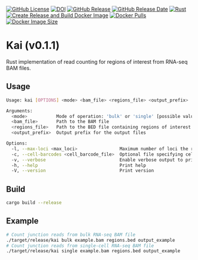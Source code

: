 [![GitHub License](https://img.shields.io/github/license/NaotoKubota/Kai)](https://github.com/NaotoKubota/Kai/blob/main/LICENSE)
[![DOI](https://zenodo.org/badge/893256586.svg)](https://doi.org/10.5281/zenodo.14211012)
[![GitHub Release](https://img.shields.io/github/v/release/NaotoKubota/Kai?style=flat)](https://github.com/NaotoKubota/Kai/releases)
[![GitHub Release Date](https://img.shields.io/github/release-date/NaotoKubota/Kai)](https://github.com/NaotoKubota/Kai/releases)
[![Rust](https://github.com/NaotoKubota/Kai/actions/workflows/rust.yaml/badge.svg)](https://github.com/NaotoKubota/Kai/actions/workflows/rust.yaml)
[![Create Release and Build Docker Image](https://github.com/NaotoKubota/Kai/actions/workflows/release-docker-build-push.yaml/badge.svg)](https://github.com/NaotoKubota/Kai/actions/workflows/release-docker-build-push.yaml)
[![Docker Pulls](https://img.shields.io/docker/pulls/naotokubota/kai)](https://hub.docker.com/r/naotokubota/kai)
[![Docker Image Size](https://img.shields.io/docker/image-size/naotokubota/kai)](https://hub.docker.com/r/naotokubota/kai)

# Kai (v0.1.1)

Rust implementation of read counting for regions of interest from RNA-seq BAM files.

## Usage

```bash
Usage: kai [OPTIONS] <mode> <bam_file> <regions_file> <output_prefix>

Arguments:
  <mode>           Mode of operation: 'bulk' or 'single' [possible values: bulk, single]
  <bam_file>       Path to the BAM file
  <regions_file>   Path to the BED file containing regions of interest
  <output_prefix>  Output prefix for the output files

Options:
  -l, --max-loci <max_loci>                Maximum number of loci the read maps to [default: 1]
  -c, --cell-barcodes <cell_barcode_file>  Optional file specifying cell barcodes of interest
  -v, --verbose                            Enable verbose output to print all arguments
  -h, --help                               Print help
  -V, --version                            Print version
```

## Build

```bash
cargo build --release
```

## Example

```bash
# Count junction reads from bulk RNA-seq BAM file
./target/release/kai bulk example.bam regions.bed output_example
# Count junction reads from single-cell RNA-seq BAM file
./target/release/kai single example.bam regions.bed output_example
```
